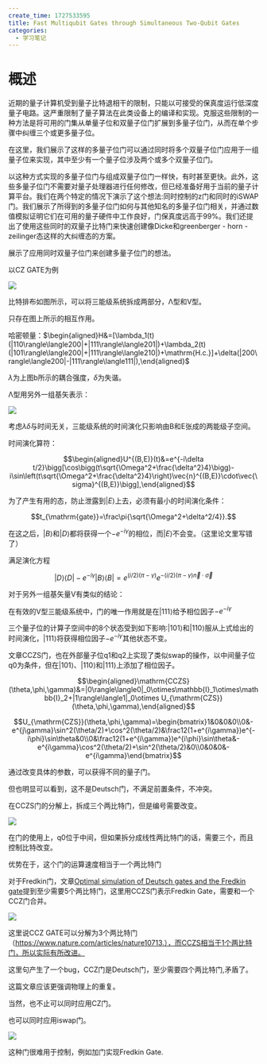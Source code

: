 ```yaml
---
create_time: 1727533595
title: Fast Multiqubit Gates through Simultaneous Two-Qubit Gates
categories:
  - 学习笔记
---
```



# 概述

近期的量子计算机受到量子比特退相干的限制，只能以可接受的保真度运行低深度量子电路。这严重限制了量子算法在此类设备上的编译和实现。克服这些限制的一种方法是将可用的门集从单量子位和双量子位门扩展到多量子位门，从而在单个步骤中纠缠三个或更多量子位。

在这里，我们展示了这样的多量子位门可以通过同时将多个双量子位门应用于一组量子位来实现，其中至少有一个量子位涉及两个或多个双量子位门。

以这种方式实现的多量子位门与组成双量子位门一样快，有时甚至更快。此外，这些多量子位门不需要对量子处理器进行任何修改，但已经准备好用于当前的量子计算平台。我们在两个特定的情况下演示了这个想法:同时控制的z门和同时的iSWAP门。我们展示了所得到的多量子位门如何与其他知名的多量子位门相关，并通过数值模拟证明它们在可用的量子硬件中工作良好，门保真度远高于99%。我们还提出了使用这些同时的双量子比特门来快速创建像Dicke和greenberger - horn - zeilinger态这样的大纠缠态的方案。

展示了应用同时双量子位门来创建多量子位门的想法。

以CZ GATE为例

<img src="/assets/M3kDb79vwolOZSxfS4ecZO1Nnrg.bmp" src-width="1164" class="markdown-img m-auto" src-height="639" align="center"/>

比特排布如图所示，可以将三能级系统拆成两部分，$\text{Λ}$型和V型。

只存在图上所示的相互作用。

哈密顿量：$\begin{aligned}H&=[\lambda_1(t)(|110\rangle\langle200|+|111\rangle\langle201|)+\lambda_2(t)(|101\rangle\langle200|+|111\rangle\langle210|)+\mathrm{H.c.}]+\delta(|200\rangle\langle200|-|111\rangle\langle111|),\end{aligned}$

$\lambda$为上图b所示的耦合强度，$\delta$为失谐。

$\text{Λ}$型用另外一组基矢表示：

<img src="/assets/UVvPbw9YzoxnRhxACnAcVoEInQb.bmp" src-width="1101" class="markdown-img m-auto" src-height="926" align="center"/>

考虑$\lambda$$\delta$与时间无关，三能级系统的时间演化只影响由B和E张成的两能级子空间。

时间演化算符：

$$\begin{aligned}U^{(B,E)}(t)&=e^{-i\delta t/2}\bigg[\cos\bigg(t\sqrt{\Omega^2+\frac{\delta^2}4}\bigg)-i\sin\left(t\sqrt{\Omega^2+\frac{\delta^2}4}\right)\vec{n}^{(B,E)}\cdot\vec{\sigma}^{(B,E)}\bigg],\end{aligned}$$

为了产生有用的态，防止泄露到$|E\rangle$上去，必须有最小的时间演化条件：

$$t_{\mathrm{gate}}=\frac\pi{\sqrt{\Omega^2+\delta^2/4}}.$$

在这之后，$|B\rangle$和$|D \rangle$都将获得一个$-e^{-i\gamma}$的相位，而$|E\rangle$不会变。（这里论文里写错了）

满足演化方程

$$|D\rangle\langle D|-e^{-i\gamma}|B\rangle\langle B|=e^{(i/2)(\pi-\gamma)}e^{-(i/2)(\pi-\gamma)\vec{n}\cdot\vec{\sigma}}$$

对于另外一组基矢量V有类似的结论：

在有效的V型三能级系统中，门的唯一作用就是在$|111\rangle$给予相位因子$-e^{-i\gamma}$

三个量子位的计算子空间中的8个状态受到如下影响:$|101\rangle$和$|110\rangle$服从上式给出的时间演化，$|111\rangle$将获得相位因子$-e^{-i\gamma}$其他状态不变。

文章CCZS门，也在外部量子位q1和q2上实现了类似swap的操作，以中间量子位q0为条件，但在$|101\rangle$、$|110\rangle$和$|111\rangle$上添加了相位因子。

$$\begin{aligned}\mathrm{CCZS}(\theta,\phi,\gamma)&=|0\rangle\langle0|_0\otimes\mathbb{I}_1\otimes\mathbb{I}_2+|1\rangle\langle1|_0\otimes U_{\mathrm{CZS}}(\theta,\phi,\gamma),\end{aligned}$$

$$U_{\mathrm{CZS}}(\theta,\phi,\gamma)=\begin{bmatrix}1&0&0&0\\0&-e^{j\gamma}\sin^2(\theta/2)+\cos^2(\theta/2)&\frac12(1+e^{i\gamma})e^{-i\phi}\sin\theta&0\\0&\frac12(1+e^{i\gamma})e^{i\phi}\sin\theta&-e^{i\gamma}\cos^2(\theta/2)+\sin^2(\theta/2)&0\\0&0&0&-e^{i\gamma}\end{bmatrix}$$

通过改变具体的参数，可以获得不同的量子门。

但也明显可以看到，这不是Deutsch门，不满足前置条件，不冲突。

在CCZS门的分解上，拆成三个两比特门，但是编号需要改变。

<img src="/assets/Kt0MbYnShoFIRixf61gcyHZRn0b.bmp" src-width="1147" class="markdown-img m-auto" src-height="623" align="center"/>

在门的使用上，q0位于中间，但如果拆分成线性两比特门的话，需要三个，而且控制比特改变。

优势在于，这个门的运算速度相当于一个两比特门

对于Fredkin门，文章[Optimal simulation of Deutsch gates and the Fredkin gate](WssRwc2yhiip2Bk0xsfcNGvvnAh)提到至少需要5个两比特门，这里用CCZS门表示Fredkin Gate，需要和一个CCZ门合并。

<img src="/assets/LXVSb3l6UoqxrLx6jYrcLIupnee.bmp" src-width="1193" class="markdown-img m-auto" src-height="704" align="center"/>

这里说CCZ GATE可以分解为3个两比特门（https://www.nature.com/articles/nature10713.），而CCZS相当于1个两比特门，所以实际有所改进。

这里句产生了一个bug，CCZ门是Deutsch门，至少需要四个两比特门,矛盾了。

这篇文章应该更强调物理上的重复。

当然，也不止可以同时应用CZ门。

也可以同时应用iswap门。

<img src="/assets/T6tHbgGlQoHzvsxoMjXc3VU3noc.bmp" src-width="1110" class="markdown-img m-auto" src-height="655" align="center"/>

这种门很难用于控制，例如加门实现Fredkin Gate.

